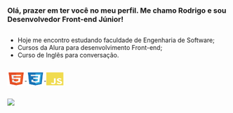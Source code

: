 ### Olá, prazer em ter você no meu perfil. Me chamo Rodrigo e sou Desenvolvedor Front-end Júnior!

##
- Hoje me encontro estudando faculdade de Engenharia de Software;
- Cursos da Alura para desenvolvimento Front-end;
- Curso de Inglês para conversação.

<div>
  <a href="https://github.com/digotalves">
</div>
  
 
<div style="display: inline_block"><br>
  <img align="center" alt="HTML" height="30" width="40" src="https://raw.githubusercontent.com/devicons/devicon/master/icons/html5/html5-original.svg">
  <img align="center" alt="CSS" height="30" width="40" src="https://raw.githubusercontent.com/devicons/devicon/master/icons/css3/css3-original.svg">
  <img align="center" alt="Js" height="30" width="40" src="https://raw.githubusercontent.com/devicons/devicon/master/icons/javascript/javascript-plain.svg">
</div>

 ##  
<div>
  <a href="www.linkedin.com/in/rodrigo-teixeira-931860200" target="_blank"><img src="https://img.shields.io/badge/-LinkedIn-%230077B5?style=for-the-badge&logo=linkedin&logoColor=white" target="_blank"></a> 
</div>

